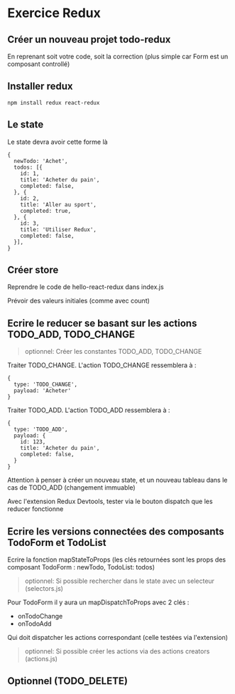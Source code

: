 # Exercice Redux

## Créer un nouveau projet todo-redux

En reprenant soit votre code, soit la correction (plus simple car Form est un composant controllé)

## Installer redux

`npm install redux react-redux`

## Le state

Le state devra avoir cette forme là

```
{
  newTodo: 'Achet',
  todos: [{
    id: 1,
    title: 'Acheter du pain',
    completed: false,
  }, {
    id: 2,
    title: 'Aller au sport',
    completed: true,
  }, {
    id: 3,
    title: 'Utiliser Redux',
    completed: false,
  }],
}
```

## Créer store

Reprendre le code de hello-react-redux dans index.js

Prévoir des valeurs initiales (comme avec count)

## Ecrire le reducer se basant sur les actions TODO_ADD, TODO_CHANGE

> optionnel: Créer les constantes TODO_ADD, TODO_CHANGE

Traiter TODO_CHANGE. L'action TODO_CHANGE ressemblera à :

```
{
  type: 'TODO_CHANGE',
  payload: 'Acheter'
}
```

Traiter TODO_ADD. L'action TODO_ADD ressemblera à :

```
{
  type: 'TODO_ADD',
  payload: {
    id: 123,
    title: 'Acheter du pain',
    completed: false,
  }
}
```

Attention à penser à créer un nouveau state, et un nouveau tableau dans le cas de TODO_ADD (changement immuable)

Avec l'extension Redux Devtools, tester via le bouton dispatch que les reducer fonctionne

## Ecrire les versions connectées des composants TodoForm et TodoList

Ecrire la fonction mapStateToProps (les clés retournées sont les props des composant TodoForm : newTodo, TodoList: todos)

> optionnel: Si possible rechercher dans le state avec un selecteur (selectors.js)

Pour TodoForm il y aura un mapDispatchToProps avec 2 clés :
- onTodoChange
- onTodoAdd

Qui doit dispatcher les actions correspondant (celle testées via l'extension)

> optionnel: Si possible créer les actions via des actions creators (actions.js)

## Optionnel (TODO_DELETE)
